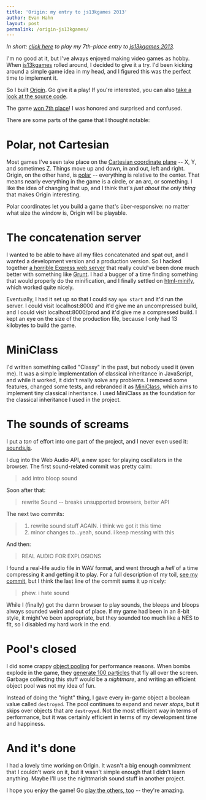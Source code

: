 ```yaml
---
title: 'Origin: my entry to js13kgames 2013'
author: Evan Hahn
layout: post
permalink: /origin-js13kgames/
---
```

*In short: [click here](http://js13kgames.com/games/origin/index.html) to play my 7th-place entry to [js13kgames 2013](http://2013.js13kgames.com).*

I'm no good at it, but I've always enjoyed making video games as hobby. When [js13kgames](http://js13kgames.com/) rolled around, I decided to give it a try. I'd been kicking around a simple game idea in my head, and I figured this was the perfect time to implement it.

So I built [Origin](http://js13kgames.com/games/origin/index.html). Go give it a play! If you're interested, you can also [take a look at the source code](https://github.com/EvanHahn/js13kgames-2013).

The game [won 7th place](http://2013.js13kgames.com/#winners)! I was honored and surprised and confused.

There are some parts of the game that I thought notable:

Polar, not Cartesian
====================

Most games I've seen take place on the [Cartesian coordinate plane](https://en.wikipedia.org/wiki/Cartesian_coordinate_system) -- X, Y, and sometimes Z. Things move up and down, in and out, left and right. Origin, on the other hand, is [polar](https://en.wikipedia.org/wiki/Polar_coordinate_system) -- everything is relative to the center. That means nearly everything in the game is a circle, or an arc, or something. I like the idea of changing that up, and I think that's _just about the only thing_ that makes Origin interesting.

Polar coordinates let you build a game that's über-responsive: no matter what size the window is, Origin will be playable.

The concatenation server
========================

I wanted to be able to have all my files concatenated and spat out, and I wanted a development version and a production version. So I hacked together [a horrible Express web server](https://github.com/EvanHahn/js13kgames-2013/tree/master/server) that really could've been done much better with something like [Grunt](http://gruntjs.com/). I had a bugger of a time finding something that would properly do the minification, and I finally settled on [html-minify](https://npmjs.org/package/html-minify), which worked quite nicely.

Eventually, I had it set up so that I could say `npm start` and it'd run the server. I could visit localhost:8000 and it'd give me an uncompressed build, and I could visit localhost:8000/prod and it'd give me a compressed build. I kept an eye on the size of the production file, because I only had 13 kilobytes to build the game.

MiniClass
=========

I'd written something called "Classy" in the past, but nobody used it (even me). It was a simple implementation of classical inheritance in JavaScript, and while it worked, it didn't really solve any problems. I removed some features, changed some tests, and rebranded it as [MiniClass](https://github.com/EvanHahn/MiniClass), which aims to implement tiny classical inheritance. I used MiniClass as the foundation for the classical inheritance I used in the project.

The sounds of screams
=====================

I put a _ton_ of effort into one part of the project, and I never even used it: [sounds.js](https://github.com/EvanHahn/js13kgames-2013/blob/master/src/lib/sounds.js).

I dug into the Web Audio API, a new spec for playing oscillators in the browser. The first sound-related commit was pretty calm:

> add intro bloop sound

Soon after that:

> rewrite Sound -- breaks unsupported browsers, better API

The next two commits:

> 1. rewrite sound stuff AGAIN. i think we got it this time
> 2. minor changes to...yeah, sound. i keep messing with this

And then:

> REAL AUDIO FOR EXPLOSIONS

I found a real-life audio file in WAV format, and went through a _hell_ of a time compressing it and getting it to play. For a full description of my toil, [see my commit](https://github.com/EvanHahn/js13kgames-2013/commit/63182d32ee1beae22f27445615181cda95239774), but I think the last line of the commit sums it up nicely:

> phew. i hate sound

While I (finally) got the damn browser to play sounds, the bleeps and bloops always sounded weird and out of place. If my game had been in an 8-bit style, it might've been appropriate, but they sounded too much like a NES to fit, so I disabled my hard work in the end.

Pool's closed
=============

I did some crappy [object pooling](https://en.wikipedia.org/wiki/Object_pool_pattern) for performance reasons. When bombs explode in the game, they [generate 100 particles](https://github.com/EvanHahn/js13kgames-2013/blob/master/src/bomb.js#L74) that fly all over the screen. Garbage collecting this stuff would be a _nightmare_, and writing an efficient object pool was not my idea of fun.

Instead of doing the "right" thing, I gave every in-game object a boolean value called `destroyed`. The pool continues to expand and _never stops_, but it skips over objects that are `destroyed`. Not the most efficient way in terms of performance, but it was certainly efficient in terms of my development time and happiness.

And it's done
=============

I had a lovely time working on Origin. It wasn't a big enough commitment that I couldn't work on it, but it wasn't simple enough that I didn't learn anything. Maybe I'll use the nightmarish sound stuff in another project.

I hope you enjoy the game! Go [play the others, too](http://2013.js13kgames.com/#winners) -- they're amazing.
